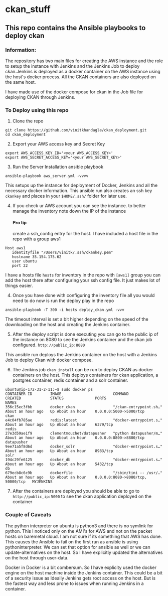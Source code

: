 # ckan_stuff
## This repo contains the Ansible playbooks to deploy ckan

### Information:
The repository has two main files for creating the AWS instance and the role to setup the instance with Jenkins and the Jenkins Job to deploy ckan.Jenkins is deployed as a docker container on the AWS instance using the host's docker process. 
All the CKAN containers are also deployed on the same host.

I have made use of the docker compose for ckan in the Job file for deploying CKAN through Jenkins.

### To Deploy using this repo

1. Clone the repo
```
git clone https://github.com/vinitkhandagle/ckan_deployment.git
cd ckan_deployment
```

2. Export your AWS access key and Secret Key
```
export AWS_ACCESS_KEY_ID='<your AWS_ACCESS_KEY>'
export AWS_SECRET_ACCESS_KEY='<your AWS_SECRET_KEY>'
```

3. Run the Server Installation ansible playbook
```
ansible-playbook aws_server.yml -vvvv
```
This setups up the instance for deployment of Docker, Jenkins and all the necessary docker information.
This ansible run also creates an ssh key `ckankey` and places in your `$HOME/.ssh/` folder for later use.

4. If you check ur AWS account you can see the instance. to better manage the inventory note down the IP of the instance
    #### Pro tip
    create a ssh_config entry for the host. I have included a host file in the repo with a group aws1
 ```
Host aws1
    identityfile "/Users/vinitk/.ssh/ckankey.pem"
    hostname 35.154.175.62
    user ubuntu
    port 22
```   
I have a hosts file `hosts` for inventory in the repo with `[aws1]` group you can add the host there after configuring your ssh config file. It just makes lot of things easier. 

4. Once you have done with configuring the inventory file all you would need to do now is run the deploy play in the repo
```
ansible-playbook -T 300 -i hosts deploy_ckan.yml -vvv
```
The timeout interval is set a bit higher depending on the speed of the downloading on the host and creating the Jenkins container.

5. After the deploy script is done executing you can go to the public ip of the instance on 8080 to see the Jenkins container and the ckan job configured. `http://public_ip:8080`

This ansible run deploys the Jenkins container on the host with a Jenkins Job to deploy Ckan with docker compose.

6. The Jenkins job `ckan_install` can be run to deploy CKAN as docker containers on the host.
    This deploys containers for ckan application, a postgres container, redis container and a solr container.

```
ubuntu@ip-172-31-2-11:~$ sudo docker ps
CONTAINER ID        IMAGE                       COMMAND                  CREATED             STATUS              PORTS                               NAMES
356c15ec3fbb        docker_ckan                 "/ckan-entrypoint.sh…"   About an hour ago   Up About an hour    0.0.0.0:5000->5000/tcp              ckan
e4c04fb785ae        redis:latest                "docker-entrypoint.s…"   About an hour ago   Up About an hour    6379/tcp                            redis
27e3d59ae1f9        clementmouchet/datapusher   "python datapusher/m…"   About an hour ago   Up About an hour    0.0.0.0:8800->8800/tcp              datapusher
9ee71a5f8d6d        docker_solr                 "docker-entrypoint.s…"   About an hour ago   Up About an hour    8983/tcp                            solr
194c29fe6125        docker_db                   "docker-entrypoint.s…"   About an hour ago   Up About an hour    5432/tcp                            db
679ecb8c6c9b        dockerfile                  "/sbin/tini -- /usr/…"   About an hour ago   Up About an hour    0.0.0.0:8080->8080/tcp, 50000/tcp   MYJENKINS
```

7. After the containers are deployed you should be able to go to `http://public_ip:5000` to see the ckan application deployed on the container

### Couple of Caveats
The python interpreter on ubuntu is python3 and there is no symlink for python. This I noticed only on the AMI's for AWS and not on the packet hosts on baremetal cloud. I am not sure if its something that AWS has done. This causes the Ansible to fail on the first run as ansible is using pythoninterpreter. We can set that option for ansible as well or we can update-alternatives on the host. So I have explicitly updated the alternatives on the host through user-data.

Docker in Docker is a bit combersum. So I have explicity used the docker engine on the host machine inside the Jenkins container. This could be a bit of a security issue as Ideally Jenkins gets root access on the host. But is the fastest way and less prone to issues when running Jenkins in a container. 
